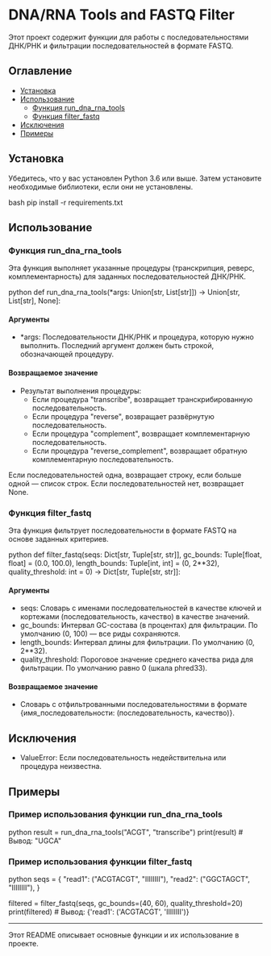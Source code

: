 # DNA/RNA Tools and FASTQ Filter

Этот проект содержит функции для работы с последовательностями ДНК/РНК и фильтрации последовательностей в формате FASTQ.

## Оглавление

- [Установка](#установка)
- [Использование](#использование)
  - [Функция run_dna_rna_tools](#функция-rundna_rna_tools)
  - [Функция filter_fastq](#функция-filter_fastq)
- [Исключения](#исключения)
- [Примеры](#примеры)

## Установка

Убедитесь, что у вас установлен Python 3.6 или выше. Затем установите необходимые библиотеки, если они не установлены.

bash
pip install -r requirements.txt

## Использование

### Функция run_dna_rna_tools

Эта функция выполняет указанные процедуры (транскрипция, реверс, комплементарность) для заданных последовательностей ДНК/РНК.

python
def run_dna_rna_tools(*args: Union[str, List[str]]) -> Union[str, List[str], None]:

#### Аргументы

- *args: Последовательности ДНК/РНК и процедура, которую нужно выполнить. Последний аргумент должен быть строкой, обозначающей процедуру.

#### Возвращаемое значение

- Результат выполнения процедуры:
  - Если процедура "transcribe", возвращает транскрибированную последовательность.
  - Если процедура "reverse", возвращает развёрнутую последовательность.
  - Если процедура "complement", возвращает комплементарную последовательность.
  - Если процедура "reverse_complement", возвращает обратную комплементарную последовательность.

Если последовательностей одна, возвращает строку, если больше одной — список строк. Если последовательностей нет, возвращает None.

### Функция filter_fastq

Эта функция фильтрует последовательности в формате FASTQ на основе заданных критериев.

python
def filter_fastq(seqs: Dict[str, Tuple[str, str]], gc_bounds: Tuple[float, float] = (0.0, 100.0), length_bounds: Tuple[int, int] = (0, 2**32), quality_threshold: int = 0) -> Dict[str, Tuple[str, str]]:

#### Аргументы

- seqs: Словарь с именами последовательностей в качестве ключей и кортежами (последовательность, качество) в качестве значений.
- gc_bounds: Интервал GC-состава (в процентах) для фильтрации. По умолчанию (0, 100) — все риды сохраняются.
- length_bounds: Интервал длины для фильтрации. По умолчанию (0, 2**32).
- quality_threshold: Пороговое значение среднего качества рида для фильтрации. По умолчанию равно 0 (шкала phred33).

#### Возвращаемое значение

- Словарь с отфильтрованными последовательностями в формате {имя_последовательности: (последовательность, качество)}.

## Исключения

- ValueError: Если последовательность недействительна или процедура неизвестна.

## Примеры

### Пример использования функции run_dna_rna_tools

python
result = run_dna_rna_tools("ACGT", "transcribe")
print(result)  # Вывод: "UGCA"

### Пример использования функции filter_fastq

python
seqs = {
    "read1": ("ACGTACGT", "IIIIIIII"),
    "read2": ("GGCTAGCT", "IIIIIIII"),
}

filtered = filter_fastq(seqs, gc_bounds=(40, 60), quality_threshold=20)
print(filtered)  # Вывод: {'read1': ('ACGTACGT', 'IIIIIIII')}

---

Этот README описывает основные функции и их использование в проекте.
